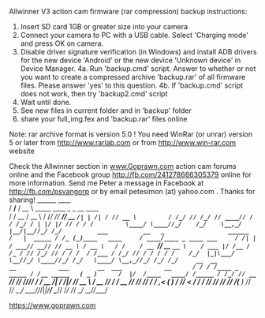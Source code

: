 Allwinner V3 action cam firmware (rar compression) backup instructions:

1. Insert SD card 1GB or greater size into your camera
2. Connect your camera to PC with a USB cable. Select 'Charging mode' and press OK on camera.
3. Disable driver signature verification (in Windows) and install ADB drivers for the
    new device 'Android' or the new device 'Unknown device' in Device Manager.
4a. Run 'backup.cmd' script. Answer to whether or not you want to create a compressed
    archive 'backup.rar' of all firmware files. Please answer 'yes' to this question.
4b. If 'backup.cmd' script does not work, then try 'backup2.cmd' script
5. Wait until done.
6. See new files in current folder and in 'backup' folder
7. share your full_img.fex and 'backup.rar' files online

Note: rar archive format is version 5.0 !
      You need WinRar (or unrar) version 5 or later from
      http://www.rarlab.com or from http://www.win-rar.com website

Check the Allwinner section in www.Goprawn.com action cam forums online and the
Facebook group http://fb.com/241278666305379 online for more information.
Send me Peter a message in Facebook at http://fb.com/psvangorp
or by email petesimon (at) yahoo.com . Thanks for sharing!
                   ______        ____                                      
                  / ____/____   / __ \ _____ ____ _ _      __ ____         
                 / / __ / __ \ / /_/ // ___// __ `/| | /| / // __ \        
                / /_/ // /_/ // ____// /   / /_/ / | |/ |/ // / / /        
                \____/ \____//_/    /_/    \__,_/  |__/|__//_/ /_/         
             ___          __   _                  ______                   
            /   |  _____ / /_ (_)____   ____     / ____/____ _ ____ ___    
           / /| | / ___// __// // __ \ / __ \   / /    / __ `// __ `__ \   
          / ___ |/ /__ / /_ / // /_/ // / / /  / /___ / /_/ // / / / / /   
         /_/  |_|\___/ \__//_/ \____//_/ /_/   \____/ \__,_//_/ /_/ /_/    
    __  __              __            ___        __  ___            __     
   / / / /____ _ _____ / /__ _____   ( _ )      /  |/  /____   ____/ /_____
  / /_/ // __ `// ___// //_// ___/  / __ \/|   / /|_/ // __ \ / __  // ___/
 / __  // /_/ // /__ / ,<  (__  )  / /_/  <   / /  / // /_/ // /_/ /(__  ) 
/_/ /_/ \__,_/ \___//_/|_|/____/   \____/\/  /_/  /_/ \____/ \__,_//____/  

https://www.goprawn.com
